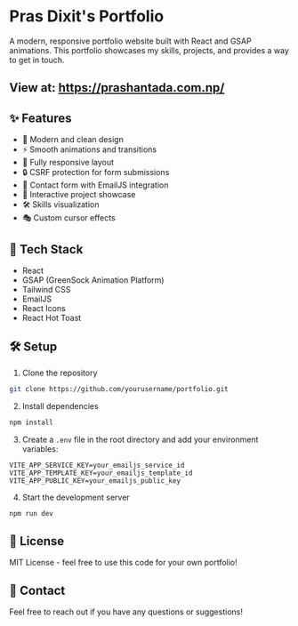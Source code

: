 # Pras Dixit's Portfolio

A modern, responsive portfolio website built with React and GSAP animations. This portfolio showcases my skills, projects, and provides a way to get in touch.

## View at: https://prashantada.com.np/

## ✨ Features

- 🎨 Modern and clean design
- ⚡ Smooth animations and transitions
- 📱 Fully responsive layout
- 🔒 CSRF protection for form submissions
- 📧 Contact form with EmailJS integration
- 🎯 Interactive project showcase
- 🛠️ Skills visualization
- 🎭 Custom cursor effects

## 🚀 Tech Stack

- React
- GSAP (GreenSock Animation Platform)
- Tailwind CSS
- EmailJS
- React Icons
- React Hot Toast

## 🛠️ Setup

1. Clone the repository

```bash
git clone https://github.com/yourusername/portfolio.git
```

2. Install dependencies

```bash
npm install
```

3. Create a `.env` file in the root directory and add your environment variables:

```env
VITE_APP_SERVICE_KEY=your_emailjs_service_id
VITE_APP_TEMPLATE_KEY=your_emailjs_template_id
VITE_APP_PUBLIC_KEY=your_emailjs_public_key
```

4. Start the development server

```bash
npm run dev
```

## 📝 License

MIT License - feel free to use this code for your own portfolio!

## 🤝 Contact

Feel free to reach out if you have any questions or suggestions!
